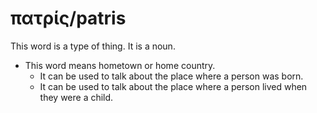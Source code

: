 # πατρίς/patris
This word is a type of thing. It is a noun.
* This word means hometown or home country.
    * It can be used to talk about the place where a person was born.
    * It can be used to talk about the place where a person lived when they were a child.
